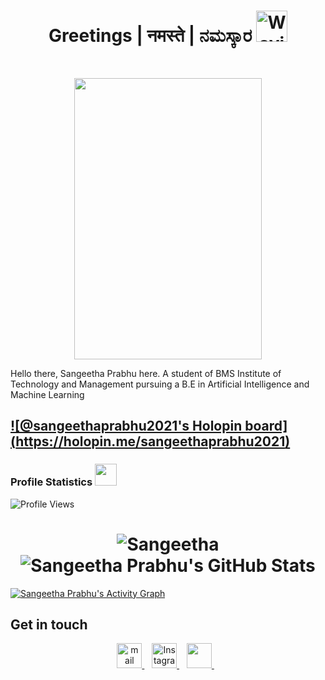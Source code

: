 <h1 align="center"> 
 Greetings  |  नमस्ते  |  ನಮಸ್ಕಾರ  <img src="https://media.giphy.com/media/2vDJLn6LzoSSIJe3Xj/giphy.gif" alt="Waving hand animated gif" height="50" width="50" /> 
</h1>

<!-- wave hand gif : https://raw.githubusercontent.com/nixin72/nixin72/master/wave.gif -->

<br>
<p  align="center"><img src="https://user-images.githubusercontent.com/74038190/212741999-016fddbd-617a-4448-8042-0ecf907aea25.gif" width="300" height="450" align ="center">


Hello there, Sangeetha Prabhu here. A student of BMS Institute of Technology and Management pursuing a B.E in Artificial Intelligence and Machine Learning


[![@sangeethaprabhu2021's Holopin board] (https://holopin.me/sangeethaprabhu2021)](https://holopin.io/@sangeethaprabhu2021)
---

### Profile Statistics <img src="https://camo.githubusercontent.com/f11b92476ee793cfe97f20e0564ab552bd9bd670179d7b6772c59bb4d3218ca6/68747470733a2f2f692e70696e696d672e636f6d2f6f726967696e616c732f36352f63342f66342f36356334663435323537316265313236316539633632336637646134383861632e676966" width="35"/></h3>
![Profile Views](https://komarev.com/ghpvc/?username=your-github-sangeethaprabhu2021)
<br>

<h1 align="center">
  <img src="https://github-readme-stats.vercel.app/api?username=sangeethaprabhu2021&show_icons=true&theme=dark" alt=Sangeetha Prabhu's GitHub Stats" /><br>
  <img src="https://github-readme-streak-stats.herokuapp.com/?user=sangeethaprabhu2021&theme=dark" alt=" Sangeetha Prabhu's GitHub Stats" /><br>
</h1>
   <a href="https://github.com/sangeethaprabhu2021/github-readme-activity-graph"><img alt="Sangeetha Prabhu's Activity Graph" src="https://activity-graph.herokuapp.com/graph?username=sangeethaprabhu2021&bg_color=0D1117&color=5BCDEC&line=5BCDEC&point=FFFFFF&hide_border=true" /></a> 

## Get in touch
<p align="center">
 
  
   <a href="mailto:sangeethaprabhu007@gmail.com" target="_blank">
   <img src="https://www.svgrepo.com/show/223047/gmail.svg" height="40px" alt="mail"/>
   </a>&nbsp;&nbsp;
   <a href="https://www.instagram.com/_sangeethaprabhu_/" target="_blank">
   <img src="https://www.svgrepo.com/show/134478/instagram.svg" height="40px" alt="Instagram"/>
   </a>&nbsp;&nbsp;
   
   <a href="https://www.linkedin.com/in/sangeetha-prabhu-86795a208/" target="_blank">
   <img src="https://www.svgrepo.com/show/134579/linkedin.svg" height="40px"/>
   </a>&nbsp;&nbsp;
   
</p>



